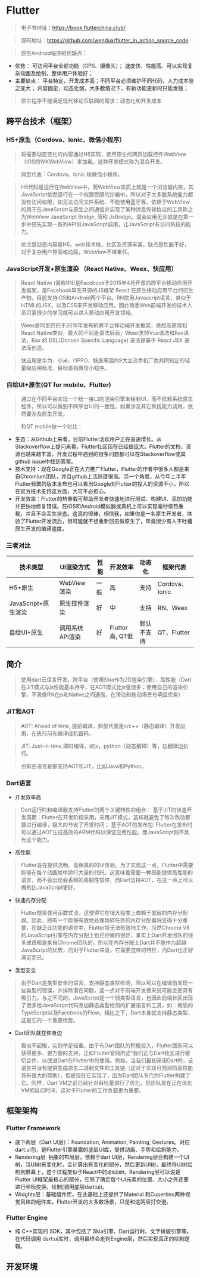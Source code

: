 # Flutter
>电子书地址：https://book.flutterchina.club/

>源码地址：https://github.com/wendux/flutter_in_action_source_code

>原生Android程序的优缺点：
* 优势：
可访问平台全部功能（GPS、摄像头）；
速度快、性能高、可以实现复杂动画及绘制，整体用户体验好；
* 主要缺点：
平台特定，开发成本高；不同平台必须维护不同代码，人力成本随之变大；
内容固定，动态化弱，大多数情况下，有新功能更新时只能发版；
>原生程序不能满足现代移动互联网的需求：动态化和开发成本

## 跨平台技术（框架）
### H5+原生（Cordova、Ionic、微信小程序）
>将需要动态变化的内容通过H5实现，使用原生的网页加载控件WebView（IOS的WKWebView）来加载。这种开发模式称为混合开发。

>典型代表：Cordova、Ionic 和微信小程序。

>H5代码是运行在WebView中，而WebView实质上就是一个浏览器内核，其JavaScript依然运行在一个权限受限的沙箱中，所以对于大多数系统能力都没有访问权限，如无法访问文件系统、不能使用蓝牙等。依赖于WebView的用于在JavaScript与原生之间通信并实现了某种消息传输协议的工具称之为WebView JavaScript Bridge, 简称 JsBridge。混合应用无非就是在第一步中预先实现一系列API供JavaScript调用，让JavaScript有访问系统的能力。

>优点是动态内容是H5，web技术栈，社区及资源丰富，缺点是性能不好，对于复杂用户界面或动画，WebView不堪重任。
### JavaScript开发+原生渲染 （React Native、Weex、快应用）
>React Native (简称RN)是Facebook于2015年4月开源的跨平台移动应用开发框架，是Facebook早先开源的JS框架 React 在原生移动应用平台的衍生产物，目前支持iOS和Android两个平台。RN使用Javascript语言，类似于HTML的JSX，以及CSS来开发移动应用，因此熟悉Web前端开发的技术人员只需很少的学习就可以进入移动应用开发领域。

>Weex是阿里巴巴于2016年发布的跨平台移动端开发框架，思想及原理和React Native类似，最大的不同是语法层面，Weex支持Vue语法和Rax语法，Rax 的 DSL(Domain Specific Language) 语法是基于 React JSX 语法而创造。

>快应用是华为、小米、OPPO、魅族等国内9大主流手机厂商共同制定的轻量级应用标准，目标直指微信小程序。
### 自绘UI+原生(QT for mobile、Flutter)
>通过在不同平台实现一个统一接口的渲染引擎来绘制UI，而不依赖系统原生控件，所以可以做到不同平台UI的一致性。如果涉及其它系统能力调用，依然要涉及原生开发。

>和QT mobile做一个对比：
* 生态：从Github上来看，目前Flutter活跃用户正在高速增长。从Stackoverflow上提问来看，Flutter社区现在已经很庞大。Flutter的文档、资源也越来越丰富，开发过程中遇到的很多问题都可以在Stackoverflow或其github issue中找到答案。
* 技术支持：现在Google正在大力推广Flutter，Flutter的作者中很多人都是来自Chromium团队，并且github上活跃度很高。另一个角度，从今年上半年Flutter频繁的版本发布也可以看出Google对Flutter的投入的资源不小，所以在官方技术支持这方面，大可不必担心。
* 开发效率：Flutter的热重载可帮助开发者快速地进行测试、构建UI、添加功能并更快地修复错误。在iOS和Android模拟器或真机上可以实现毫秒级热重载，并且不会丢失状态。这真的很棒，相信我，如果你是一名原生开发者，体验了Flutter开发流后，很可能就不想重新回去做原生了，毕竟很少有人不吐槽原生开发的编译速度。
### 三者对比
技术类型|UI渲染方式|性能|开发效率|动态化|框架代表
---|---|---|---|---|---
H5+原生|WebView渲染|一般|高|支持|Cordova、Ionic
JavaScript+原生渲染|原生控件渲染|好|中|支持|RN、Weex
自绘UI+原生|调用系统API渲染|好|Flutter高, QT低|默认不支持|QT、Flutter

## 简介
>使用dart云语言开发。跨平台（使用Skia作为2D渲染引擎）、高性能（Dart在JIT模式与js性能基本持平，在AOT模式比js强很多；使用自己的渲染引擎，不需像RN在js和Native之间通信，在滑动和拖动场景有明显优势）
### JIT和AOT
>AOT: Ahead of time, 提前编译，典型代表是c/c++（静态编译）开发应用，在执行前先编译成机器码。

>JIT: Just-in-time,即时编译，如js，python（动态解释）等，边翻译边执行。

>也有些语言是都支持AOT和JIT，比如Java和Python。
### Dart语言
* 开发效率高
>Dart运行时和编译器支持Flutter的两个关键特性的组合：
基于JIT的快速开发周期：Flutter在开发阶段采用，采用JIT模式，这样就避免了每次改动都要进行编译，极大的节省了开发时间；
基于AOT的发布包: Flutter在发布时可以通过AOT生成高效的ARM代码以保证应用性能。而JavaScript则不具有这个能力。

* 高性能
>Flutter旨在提供流畅、高保真的的UI体验。为了实现这一点，Flutter中需要能够在每个动画帧中运行大量的代码。这意味着需要一种既能提供高性能的语言，而不会出现会丢帧的周期性暂停，而Dart支持AOT，在这一点上可以做的比JavaScript更好。

* 快速内存分配
>Flutter框架使用函数式流，这使得它在很大程度上依赖于底层的内存分配器。因此，拥有一个能够有效地处理琐碎任务的内存分配器将显得十分重要，在缺乏此功能的语言中，Flutter将无法有效地工作。当然Chrome V8的JavaScript引擎在内存分配上也已经做的很好，事实上Dart开发团队的很多成员都是来自Chrome团队的，所以在内存分配上Dart并不能作为超越JavaScript的优势，而对于Flutter来说，它需要这样的特性，而Dart也正好满足而已。

* 类型安全
>由于Dart是类型安全的语言，支持静态类型检测，所以可以在编译前发现一些类型的错误，并排除潜在问题，这一点对于前端开发者来说可能会更具有吸引力。与之不同的，JavaScript是一个弱类型语言，也因此前端社区出现了很多给JavaScript代码添加静态类型检测的扩展语言和工具，如：微软的TypeScript以及Facebook的Flow。相比之下，Dart本身就支持静态类型，这是它的一个重要优势。

* Dart团队就在你身边
>看似不起眼，实则举足轻重。由于有Dart团队的积极投入，Flutter团队可以获得更多、更方便的支持，正如Flutter官网所述“我们正与Dart社区进行密切合作，以改进Dart在Flutter中的使用。例如，当我们最初采用Dart时，该语言并没有提供生成原生二进制文件的工具链（这对于实现可预测的高性能具有很大的帮助），但是现在它实现了，因为Dart团队专门为Flutter构建了它。同样，Dart VM之前已经针对吞吐量进行了优化，但团队现在正在优化VM的延迟时间，这对于Flutter的工作负载更为重要。
## 框架架构
### Flutter Framework
* 底下两层（Dart UI层）：Foundation, Animation, Painting, Gestures。对应dart.ui包，是Flutter引擎暴露的底层UI库，提供动画、手势和绘制能力。
* Rendering层: 抽象的布局层，依赖于dart UI层，Rendering层会构建一个UI树，当UI树有变化时，会计算出有变化的部分，然后更新UI树，最终将UI树绘制到屏幕上，这个过程类似于React中的`虚拟DOM`。Rendering层可以说是Flutter UI框架最核心的部分，它除了确定每个UI元素的位置、大小之外还要进行坐标变换、绘制(调用底层dart:ui)。
* Widghts层：基础组件库，在此基础上还提供了Material 和Cupertino两种视觉风格的组件库。Flutter开发的大多数场景，只是和这两层打交道。
### Flutter Engine
* 纯 C++实现的 SDK，其中包括了 Skia引擎、Dart运行时、文字排版引擎等。在代码调用 dart:ui库时，调用最终会走到Engine层，然后实现真正的绘制逻辑。
## 开发环境



